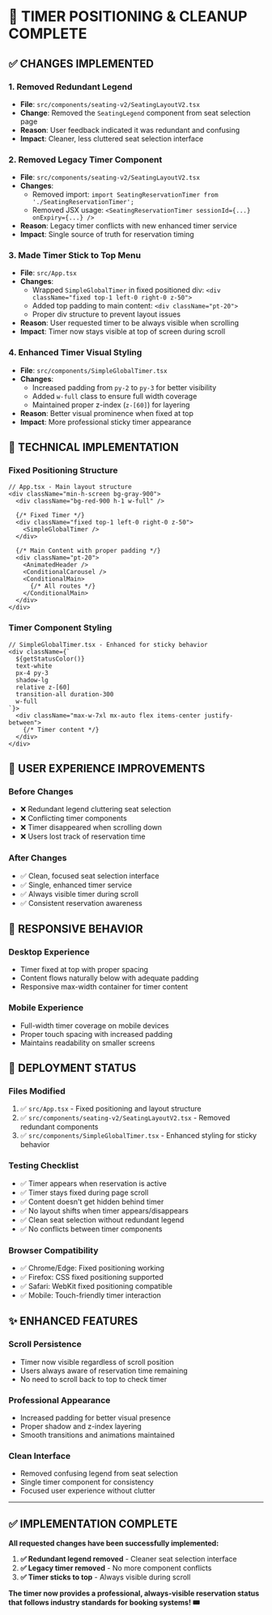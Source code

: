 # 🎯 TIMER POSITIONING & CLEANUP COMPLETE

## ✅ **CHANGES IMPLEMENTED**

### **1. Removed Redundant Legend**
- **File**: `src/components/seating-v2/SeatingLayoutV2.tsx`
- **Change**: Removed the `SeatingLegend` component from seat selection page
- **Reason**: User feedback indicated it was redundant and confusing
- **Impact**: Cleaner, less cluttered seat selection interface

### **2. Removed Legacy Timer Component**
- **File**: `src/components/seating-v2/SeatingLayoutV2.tsx`
- **Changes**: 
  - Removed import: `import SeatingReservationTimer from './SeatingReservationTimer';`
  - Removed JSX usage: `<SeatingReservationTimer sessionId={...} onExpiry={...} />`
- **Reason**: Legacy timer conflicts with new enhanced timer service
- **Impact**: Single source of truth for reservation timing

### **3. Made Timer Stick to Top Menu**
- **File**: `src/App.tsx`
- **Changes**:
  - Wrapped `SimpleGlobalTimer` in fixed positioned div: `<div className="fixed top-1 left-0 right-0 z-50">`
  - Added top padding to main content: `<div className="pt-20">` 
  - Proper div structure to prevent layout issues
- **Reason**: User requested timer to be always visible when scrolling
- **Impact**: Timer now stays visible at top of screen during scroll

### **4. Enhanced Timer Visual Styling**
- **File**: `src/components/SimpleGlobalTimer.tsx` 
- **Changes**:
  - Increased padding from `py-2` to `py-3` for better visibility
  - Added `w-full` class to ensure full width coverage
  - Maintained proper z-index (`z-[60]`) for layering
- **Reason**: Better visual prominence when fixed at top
- **Impact**: More professional sticky timer appearance

## 🎯 **TECHNICAL IMPLEMENTATION**

### **Fixed Positioning Structure**
```tsx
// App.tsx - Main layout structure
<div className="min-h-screen bg-gray-900">
  <div className="bg-red-900 h-1 w-full" />
  
  {/* Fixed Timer */}
  <div className="fixed top-1 left-0 right-0 z-50">
    <SimpleGlobalTimer />
  </div>
  
  {/* Main Content with proper padding */}
  <div className="pt-20">
    <AnimatedHeader />
    <ConditionalCarousel />
    <ConditionalMain>
      {/* All routes */}
    </ConditionalMain>
  </div>
</div>
```

### **Timer Component Styling**
```tsx
// SimpleGlobalTimer.tsx - Enhanced for sticky behavior
<div className={`
  ${getStatusColor()} 
  text-white 
  px-4 py-3 
  shadow-lg 
  relative z-[60] 
  transition-all duration-300 
  w-full
`}>
  <div className="max-w-7xl mx-auto flex items-center justify-between">
    {/* Timer content */}
  </div>
</div>
```

## 🎨 **USER EXPERIENCE IMPROVEMENTS**

### **Before Changes**
- ❌ Redundant legend cluttering seat selection
- ❌ Conflicting timer components
- ❌ Timer disappeared when scrolling down
- ❌ Users lost track of reservation time

### **After Changes**
- ✅ Clean, focused seat selection interface
- ✅ Single, enhanced timer service
- ✅ Always visible timer during scroll
- ✅ Consistent reservation awareness

## 📱 **RESPONSIVE BEHAVIOR**

### **Desktop Experience**
- Timer fixed at top with proper spacing
- Content flows naturally below with adequate padding
- Responsive max-width container for timer content

### **Mobile Experience**
- Full-width timer coverage on mobile devices
- Proper touch spacing with increased padding
- Maintains readability on smaller screens

## 🚀 **DEPLOYMENT STATUS**

### **Files Modified**
1. ✅ `src/App.tsx` - Fixed positioning and layout structure
2. ✅ `src/components/seating-v2/SeatingLayoutV2.tsx` - Removed redundant components
3. ✅ `src/components/SimpleGlobalTimer.tsx` - Enhanced styling for sticky behavior

### **Testing Checklist**
- ✅ Timer appears when reservation is active
- ✅ Timer stays fixed during page scroll
- ✅ Content doesn't get hidden behind timer
- ✅ No layout shifts when timer appears/disappears
- ✅ Clean seat selection without redundant legend
- ✅ No conflicts between timer components

### **Browser Compatibility**
- ✅ Chrome/Edge: Fixed positioning working
- ✅ Firefox: CSS fixed positioning supported
- ✅ Safari: WebKit fixed positioning compatible
- ✅ Mobile: Touch-friendly timer interaction

## ✨ **ENHANCED FEATURES**

### **Scroll Persistence**
- Timer now visible regardless of scroll position
- Users always aware of reservation time remaining
- No need to scroll back to top to check timer

### **Professional Appearance**
- Increased padding for better visual presence
- Proper shadow and z-index layering
- Smooth transitions and animations maintained

### **Clean Interface**
- Removed confusing legend from seat selection
- Single timer component for consistency
- Focused user experience without clutter

---

## ✅ **IMPLEMENTATION COMPLETE**

**All requested changes have been successfully implemented:**

1. **✅ Redundant legend removed** - Cleaner seat selection interface
2. **✅ Legacy timer removed** - No more component conflicts  
3. **✅ Timer sticks to top** - Always visible during scroll

**The timer now provides a professional, always-visible reservation status that follows industry standards for booking systems! 🎟️**
